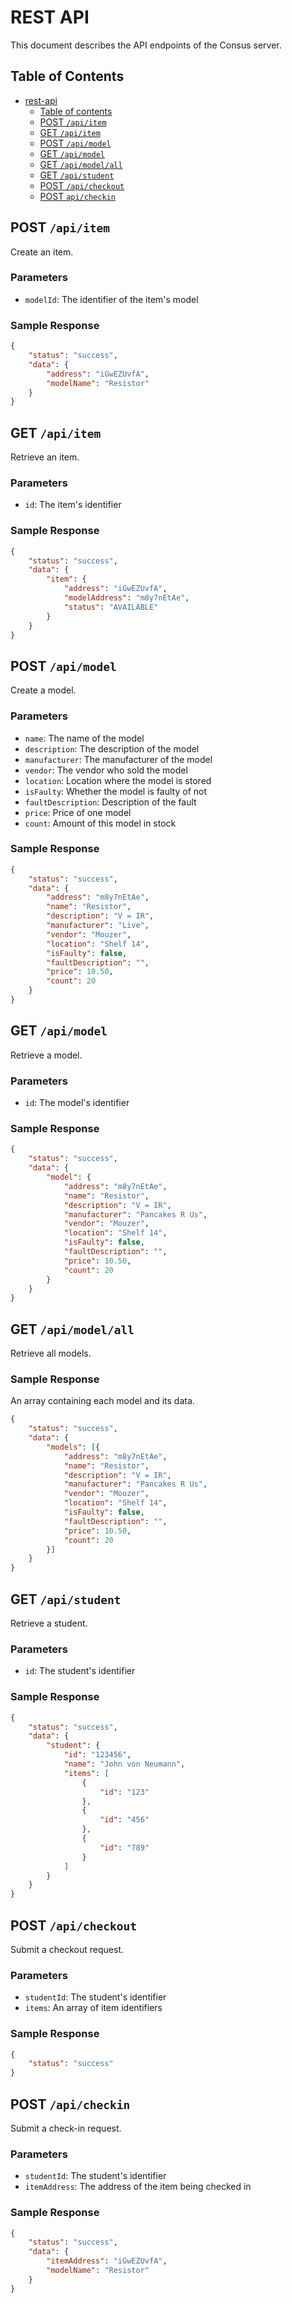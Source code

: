 # REST API

This document describes the API endpoints of the Consus server.

## Table of Contents

* [rest-api](#rest-api)
    * [Table of contents](#table-of-contents)
    * [POST `/api/item`](#post-apiitem)
    * [GET `/api/item`](#get-apiitem)
    * [POST `/api/model`](#post-apimodel)
    * [GET `/api/model`](#get-apimodel)
    * [GET `/api/model/all`](#get-apimodelall)
    * [GET `/api/student`](#get-apistudent)
    * [POST `/api/checkout`](#post-apicheckout)
    * [POST `api/checkin`](#post-apicheckin)

## POST `/api/item`

Create an item.

### Parameters

* `modelId`: The identifier of the item's model

### Sample Response

```json
{
    "status": "success",
    "data": {
        "address": "iGwEZUvfA",
        "modelName": "Resistor"
    }
}
```

## GET `/api/item`

Retrieve an item.

### Parameters

* `id`: The item's identifier

### Sample Response

```json
{
    "status": "success",
    "data": {
        "item": {
            "address": "iGwEZUvfA",
            "modelAddress": "m8y7nEtAe",
            "status": "AVAILABLE"
        }
    }
}
```

## POST `/api/model`

Create a model.

### Parameters

* `name`: The name of the model
* `description`: The description of the model
* `manufacturer`: The manufacturer of the model
* `vendor`: The vendor who sold the model
* `location`: Location where the model is stored
* `isFaulty`: Whether the model is faulty of not
* `faultDescription`: Description of the fault
* `price`: Price of one model
* `count`: Amount of this model in stock

### Sample Response

```json
{
    "status": "success",
    "data": {
        "address": "m8y7nEtAe",
        "name": "Resistor",
        "description": "V = IR",
        "manufacturer": "Live",
        "vendor": "Mouzer",
        "location": "Shelf 14",
        "isFaulty": false,
        "faultDescription": "",
        "price": 10.50,
        "count": 20
    }
}
```

## GET `/api/model`

Retrieve a model.

### Parameters

* `id`: The model's identifier

### Sample Response

```json
{
    "status": "success",
    "data": {
        "model": {
            "address": "m8y7nEtAe",
            "name": "Resistor",
            "description": "V = IR",
            "manufacturer": "Pancakes R Us",
            "vendor": "Mouzer",
            "location": "Shelf 14",
            "isFaulty": false,
            "faultDescription": "",
            "price": 10.50,
            "count": 20
        }
    }
}
```

## GET `/api/model/all`

Retrieve all models.


### Sample Response
An array containing each model and its data.
```json
{
    "status": "success",
    "data": {
        "models": [{
            "address": "m8y7nEtAe",
            "name": "Resistor",
            "description": "V = IR",
            "manufacturer": "Pancakes R Us",
            "vendor": "Mouzer",
            "location": "Shelf 14",
            "isFaulty": false,
            "faultDescription": "",
            "price": 10.50,
            "count": 20
        }]
    }
}
```

## GET `/api/student`

Retrieve a student.

### Parameters

* `id`: The student's identifier

### Sample Response

```json
{
    "status": "success",
    "data": {
        "student": {
            "id": "123456",
            "name": "John von Neumann",
            "items": [
                {
                    "id": "123"
                },
                {
                    "id": "456"
                },
                {
                    "id": "789"
                }
            ]
        }
    }
}
```

## POST `/api/checkout`

Submit a checkout request.

### Parameters

* `studentId`: The student's identifier
* `items`: An array of item identifiers

### Sample Response

```json
{
    "status": "success"
}
```

## POST `/api/checkin`

Submit a check-in request.

### Parameters

* `studentId`: The student's identifier
* `itemAddress`: The address of the item being checked in

### Sample Response

```json
{
    "status": "success",
    "data": {
        "itemAddress": "iGwEZUvfA",
        "modelName": "Resistor"
    }
}
```
